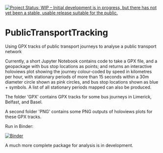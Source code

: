 [![Project Status: WIP – Initial development is in progress, but there has not yet been a stable, usable release suitable for the public.](https://www.repostatus.org/badges/latest/wip.svg)](https://www.repostatus.org/#wip)


# PublicTransportTracking

Using GPX tracks of public transport journeys to analyse a public transport network

Currently, a short Jupyter Notebook contains code to take a GPX file, and a geopackage with bus stop locations as points; and returns an interactive holoviews plot showing the journey colour-coded by speed in kilometres per hour, with stationary periods of more than 15 seconds within a 30m diameter circle shown as pink circles, and bus stop locations shown as blue + symbols. A list of all stationary periods mapped can also be produced.

The folder 'GPX' contains GPX tracks for some bus journeys in Limerick, Belfast, and Basel.

A second folder 'PNG' contains some PNG outputs of holoviews plots for these GPX tracks.

Run in Binder:

[![Binder](https://mybinder.org/badge_logo.svg)](https://mybinder.org/v2/gh/bamacgabhann/PublicTransportTracking/mpd_stop_points?labpath=ptt.ipynb)

A much more complete package for analysis is in development.
